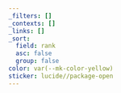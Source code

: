 ```yaml
---
_filters: []
_contexts: []
_links: []
_sort:
  field: rank
  asc: false
  group: false
color: var(--mk-color-yellow)
sticker: lucide//package-open
---
```

